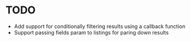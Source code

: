 TODO
====
* Add support for conditionally filtering results using a callback function
* Support passing fields param to listings for paring down results
